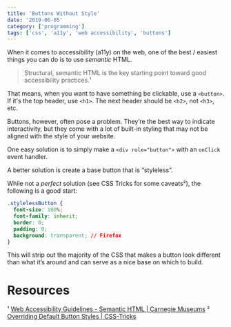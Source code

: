 ```yaml
---
title: 'Buttons Without Style'
date: '2019-06-05'
category: ['programming']
tags: ['css', 'a11y', 'web accessibility', 'buttons']
---
```


When it comes to accessibility (a11y) on the web, one of the best / easiest things you can do is to use _semantic_ HTML.

> Structural, semantic HTML is the key starting point toward good accessibility practices.¹

That means, when you want to have something be clickable, use a `<button>`. If it's the top header, use `<h1>`. The next header should be `<h2>`, not `<h3>`, etc.

Buttons, however, often pose a problem. They’re the best way to indicate interactivity, but they come with a lot of built-in styling that may not be aligned with the style of your website.

One easy solution is to simply make a `<div role="button">` with an `onClick` event handler.

A better solution is create a base button that is “styleless”.

While not a _perfect_ solution (see CSS Tricks for some caveats²), the following is a good start:

```css
.stylelessButton {
  font-size: 100%;
  font-family: inherit;
  border: 0;
  padding: 0;
  background: transparent; // Firefox
}
```

This will strip out the majority of the CSS that makes a button look different than what it’s around and can serve as a nice base on which to build.

# Resources

¹ [Web Accessibility Guidelines - Semantic HTML | Carnegie Museums](http://web-accessibility.carnegiemuseums.org/foundations/semantic/)
² [Overriding Default Button Styles | CSS-Tricks](https://css-tricks.com/overriding-default-button-styles/)
